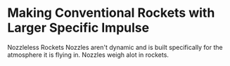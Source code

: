 # Making Conventional Rockets with Larger Specific Impulse
Nozzleless Rockets
Nozzles aren't dynamic and is built specifically for the atmosphere it is flying in.
Nozzles weigh alot in rockets.
